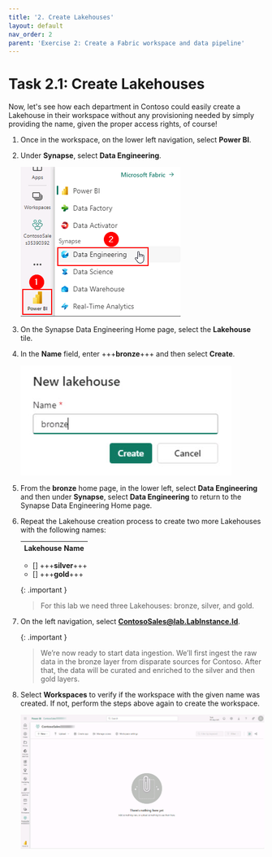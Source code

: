 ```yaml
---
title: '2. Create Lakehouses'
layout: default
nav_order: 2
parent: 'Exercise 2: Create a Fabric workspace and data pipeline'
---
```


# Task 2.1: Create Lakehouses

Now, let's see how each department in Contoso could easily create a Lakehouse in their workspace without any provisioning needed by simply providing the name, given the proper access rights, of course!

1.	Once in the workspace, on the lower left navigation, select **Power BI**.

1.	Under **Synapse**, select **Data Engineering**.

    ![DE.](../media/instructions240153/task-1.3.1.png)

1.	On the Synapse Data Engineering Home page, select the **Lakehouse** tile.

    <!-- ![Lakehouse.jpg](../media/instructions254907/Lakehouse.jpg) 

    <!-- >[!alert]Creating the Lakehouse will automatically upgrade the workspace to a free Microsoft Fabric trial. Review the message and then select **OK** to continue.

    ![upgradetrial.jpg](../media/instructions254096/upgradetrial.jpg) -->

1. In the **Name** field, enter +++**bronze**+++ and then select **Create**.

    ![bronzelakehouse.jpg](../media/instructions254096/bronzelakehouse.jpg)

1. From the **bronze** home page, in the lower left, select **Data Engineering** and then under **Synapse**, select **Data Engineering** to return to the Synapse Data Engineering Home page. 

1. Repeat the Lakehouse creation process to create two more Lakehouses with the following names:

    | Lakehouse Name |
    |:---------|
    - [] +++**silver**+++
    - [] +++**gold**+++   

    {: .important }
   > For this lab we need three Lakehouses: bronze, silver, and gold.

1. On the left navigation, select **ContosoSales@lab.LabInstance.Id**.

    {: .important }
    > We’re now ready to start data ingestion. We’ll first ingest the raw data in the bronze layer from disparate sources for Contoso. After that, the data will be curated and enriched to the silver and then gold layers.

1. Select **Workspaces** to verify if the workspace with the given name was created. If not, perform the steps above again to create the workspace.

    ![workspacecreated.jpg](../media/instructions254096/workspacecreated.jpg)
